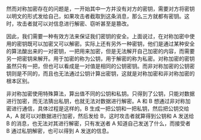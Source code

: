 然而对称加密存在的问题是，一开始其中一方并没有对方的密钥，需要对方将密钥以明文的形式发给自己，如果攻击者截取到这条消息，那么三方就都有密钥。这时，攻击者就可以对信息进行解密、窃听甚至是篡改。

因此，我们需要一种有效方法来保证我们密钥的安全。上面说过，在对称加密中使用的密钥既可以加密又可以解密。实际上还有另外一种密钥，他们是通过某种安全的算法酸出来的一对密钥，一把用来加密，但是无法解开自己加密的内容，而需要另一把密钥来解开。用于加密的称为公钥，用于解密的称为私密。对称加密的密钥虽然只有一把，但也可以看成是一对值是相同的公钥密钥。而非对称加密的公钥密钥则是不同的，而且也无法通过公钥计算出密钥，这就是对称加密和非对称加密的根本区别。

非对称加密使用特殊算法，算出值不同的公钥和私钥。只得到了公钥，只能对数据进行加密，而无法猜出私钥，也就无法对数据进行解密。A 和 B 想通过非对称加密进行通信，具体过程是这样的。B 生成一把公钥和一把私钥，然后把公钥交给 A，A 就可以对数据进行加密，然后发给 B，这时攻击者就算得到公钥和 A 发送给 B 的消息，也无法对其进行解密，只有发送者 A 知道自己发送了什么，而接受者 B 通过私钥解密，也可以得到 A 发送的信息。